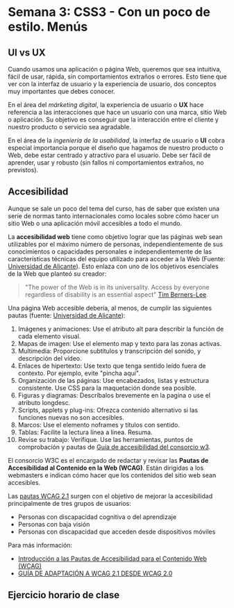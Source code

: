 # Semana 3: CSS3 - Con un poco de estilo. Menús

## UI vs UX

Cuando usamos una aplicación o página Web, queremos que sea intuitiva, fácil de usar, rápida, sin comportamientos extraños o errores. Esto tiene que ver con la interfaz de usuario y la experiencia de usuario, dos conceptos muy importantes que debes conocer.

En el área del *márketing digital*, la experiencia de usuario o **UX** hace referencia a las interacciones que hace un usuario con una marca, sitio Web o aplicación. Su objetivo es conseguir que la interacción entre el cliente y nuestro producto o servicio sea agradable.

En el área de la *ingeniería de la usabilidad*, la interfaz de usuario o **UI** cobra especial importancia porque el diseño que hagamos de nuestro producto o Web, debe estar centrado y atractivo para el usuario. Debe ser fácil de aprender, usar y robusto (sin fallos ni comportamientos extraños, no previstos).

## Accesibilidad

Aunque se sale un poco del tema del curso, has de saber que existen una serie de normas tanto internacionales como locales sobre cómo hacer un sitio Web o una aplicación móvil accesibles a todo el mundo.

La **accesibilidad web** tiene como objetivo lograr que las páginas web sean utilizables por el máximo número de personas, independientemente de sus conocimientos o capacidades personales e independientemente de las características técnicas del equipo utilizado para acceder a la Web (Fuente: [Universidad de Alicante](http://accesibilidadweb.dlsi.ua.es)). Esto enlaza con uno de los objetivos esenciales de la Web que planteó su creador:

> "The power of the Web is in its universality. Access by everyone regardless of disability is an essential aspect" [Tim Berners-Lee](https://www.w3.org/Press/IPO-announce).

Una página Web accesible debería, al menos, de cumplir las siguientes pautas (fuente: [Universidad de Alicante](http://accesibilidadweb.dlsi.ua.es/?menu=guiabreve)):

1. Imágenes y animaciones: Use el atributo alt para describir la función de cada elemento visual.
2. Mapas de imagen: Use el elemento map y texto para las zonas activas.
3. Multimedia: Proporcione subtítulos y transcripción del sonido, y descripción del vídeo.
4. Enlaces de hipertexto: Use texto que tenga sentido leído fuera de contexto. Por ejemplo, evite "pincha aquí".
5. Organización de las páginas: Use encabezados, listas y estructura consistente. Use CSS para la maquetación donde sea posible.
6. Figuras y diagramas: Descríbalos brevemente en la pagina o use el atributo longdesc.
7. Scripts, applets y plug-ins: Ofrezca contenido alternativo si las funciones nuevas no son accesibles.
8. Marcos: Use el elemento noframes y títulos con sentido.
9. Tablas: Facilite la lectura línea a línea. Resuma.
10. Revise su trabajo: Verifique. Use las herramientas, puntos de comprobación y pautas de [Guía de accesibilidad del consorcio w3](http://www.w3.org/TR/WCAG/).

El consorcio W3C es el encargado de redactar y revisar las **Pautas de Accesibilidad al Contenido en la Web (WCAG)**. Están dirigidas a los webmasters e indican cómo hacer que los contenidos del sitio web sean accesibles.

Las [pautas WCAG 2.1](https://www.w3.org/WAI/standards-guidelines/wcag/new-in-21/es) surgen con el objetivo de mejorar la accesibilidad principalmente de tres grupos de usuarios:

* Personas con discapacidad cognitiva o del aprendizaje
* Personas con baja visión
* Personas con discapacidad que acceden desde dispositivos móviles

Para más información:

* [Introducción a las Pautas de Accesibilidad para el Contenido Web (WCAG)](https://www.w3.org/WAI/standards-guidelines/wcag/es)
* [GUÍA DE ADAPTACIÓN A WCAG 2.1 DESDE WCAG 2.0](https://administracionelectronica.gob.es/pae_Home/dam/jcr:9c154db6-188b-4f75-a971-f8dc0e76b559/Guia_de_Adaptacion_a_WCAG_2_1_v1_0.pdf)

## Ejercicio horario de clase

